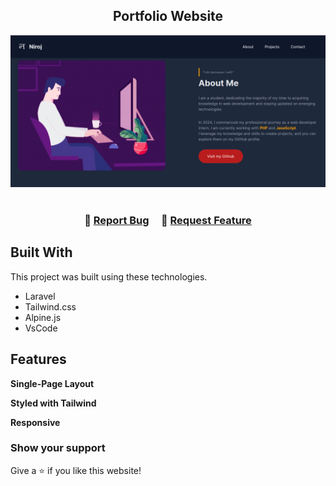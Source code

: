 <h2 align="center">
  Portfolio Website<br/>
</h2>
<div align="center">
  <img alt="Demo" src="./public/img/portfolio.png" />
</div>

<br/>



<h3 align="center">
    🔹
    <a href="https://github.com/kniroj-neupane/Portfolio/issues">Report Bug</a> &nbsp; &nbsp;
    🔹
    <a href="https://github.com/kniroj-neupane/Portfolio/issues">Request Feature</a>
</h3>



## Built With


This project was built using these technologies.

- Laravel
- Tailwind.css
- Alpine.js
- VsCode

## Features

**Single-Page Layout**

**Styled with Tailwind**

**Responsive**
### Show your support

Give a ⭐ if you like this website!
